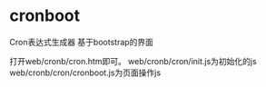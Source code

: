 # cronboot
Cron表达式生成器 基于bootstrap的界面

打开web/cronb/cron.htm即可。
web/cronb/cron/init.js为初始化的js
web/cronb/cron/cronboot.js为页面操作js
